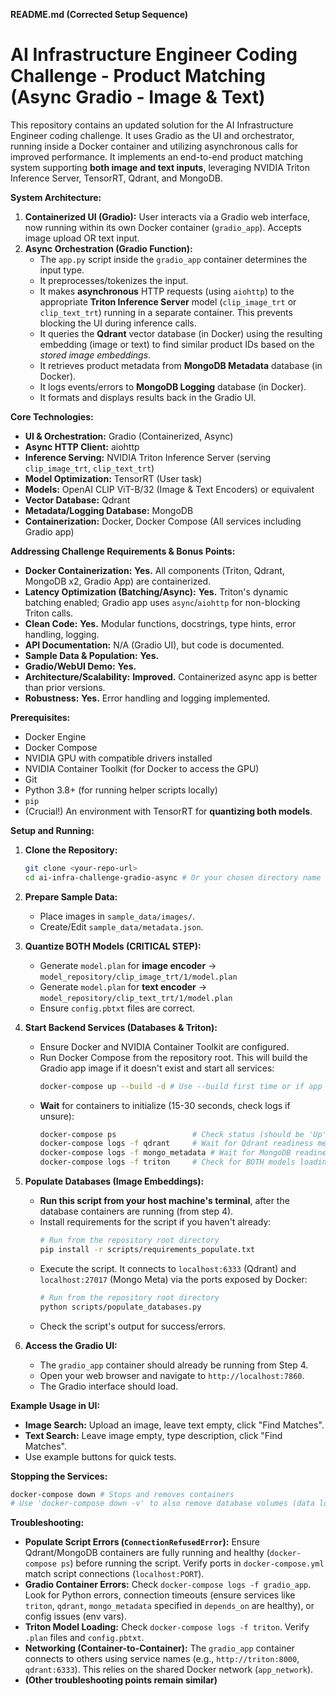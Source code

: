**README.md (Corrected Setup Sequence)**


# AI Infrastructure Engineer Coding Challenge - Product Matching (Async Gradio - Image & Text)

This repository contains an updated solution for the AI Infrastructure Engineer coding challenge. It uses Gradio as the UI and orchestrator, running inside a Docker container and utilizing asynchronous calls for improved performance. It implements an end-to-end product matching system supporting **both image and text inputs**, leveraging NVIDIA Triton Inference Server, TensorRT, Qdrant, and MongoDB.

**System Architecture:**

1.  **Containerized UI (Gradio):** User interacts via a Gradio web interface, now running within its own Docker container (`gradio_app`). Accepts image upload OR text input.
2.  **Async Orchestration (Gradio Function):**
    *   The `app.py` script inside the `gradio_app` container determines the input type.
    *   It preprocesses/tokenizes the input.
    *   It makes **asynchronous** HTTP requests (using `aiohttp`) to the appropriate **Triton Inference Server** model (`clip_image_trt` or `clip_text_trt`) running in a separate container. This prevents blocking the UI during inference calls.
    *   It queries the **Qdrant** vector database (in Docker) using the resulting embedding (image or text) to find similar product IDs based on the *stored image embeddings*.
    *   It retrieves product metadata from **MongoDB Metadata** database (in Docker).
    *   It logs events/errors to **MongoDB Logging** database (in Docker).
    *   It formats and displays results back in the Gradio UI.

**Core Technologies:**

*   **UI & Orchestration:** Gradio (Containerized, Async)
*   **Async HTTP Client:** aiohttp
*   **Inference Serving:** NVIDIA Triton Inference Server (serving `clip_image_trt`, `clip_text_trt`)
*   **Model Optimization:** TensorRT (User task)
*   **Models:** OpenAI CLIP ViT-B/32 (Image & Text Encoders) or equivalent
*   **Vector Database:** Qdrant
*   **Metadata/Logging Database:** MongoDB
*   **Containerization:** Docker, Docker Compose (All services including Gradio app)

**Addressing Challenge Requirements & Bonus Points:**

*   **Docker Containerization:** **Yes.** All components (Triton, Qdrant, MongoDB x2, Gradio App) are containerized.
*   **Latency Optimization (Batching/Async):** **Yes.** Triton's dynamic batching enabled; Gradio app uses `async`/`aiohttp` for non-blocking Triton calls.
*   **Clean Code:** **Yes.** Modular functions, docstrings, type hints, error handling, logging.
*   **API Documentation:** N/A (Gradio UI), but code is documented.
*   **Sample Data & Population:** **Yes.**
*   **Gradio/WebUI Demo:** **Yes.**
*   **Architecture/Scalability:** **Improved.** Containerized async app is better than prior versions.
*   **Robustness:** **Yes.** Error handling and logging implemented.

**Prerequisites:**

*   Docker Engine
*   Docker Compose
*   NVIDIA GPU with compatible drivers installed
*   NVIDIA Container Toolkit (for Docker to access the GPU)
*   Git
*   Python 3.8+ (for running helper scripts locally)
*   `pip`
*   (Crucial!) An environment with TensorRT for **quantizing both models**.

**Setup and Running:**

1.  **Clone the Repository:**
    ```bash
    git clone <your-repo-url>
    cd ai-infra-challenge-gradio-async # Or your chosen directory name
    ```

2.  **Prepare Sample Data:**
    *   Place images in `sample_data/images/`.
    *   Create/Edit `sample_data/metadata.json`.

3.  **Quantize BOTH Models (CRITICAL STEP):**
    *   Generate `model.plan` for **image encoder** -> `model_repository/clip_image_trt/1/model.plan`
    *   Generate `model.plan` for **text encoder** -> `model_repository/clip_text_trt/1/model.plan`
    *   Ensure `config.pbtxt` files are correct.

4.  **Start Backend Services (Databases & Triton):**
    *   Ensure Docker and NVIDIA Container Toolkit are configured.
    *   Run Docker Compose from the repository root. This will build the Gradio app image if it doesn't exist and start all services:
        ```bash
        docker-compose up --build -d # Use --build first time or if app code/Dockerfile changes
        ```
    *   **Wait** for containers to initialize (15-30 seconds, check logs if unsure):
        ```bash
        docker-compose ps                 # Check status (should be 'Up')
        docker-compose logs -f qdrant     # Wait for Qdrant readiness messages
        docker-compose logs -f mongo_metadata # Wait for MongoDB readiness messages
        docker-compose logs -f triton     # Check for BOTH models loading successfully
        ```

5.  **Populate Databases (Image Embeddings):**
    *   **Run this script from your host machine's terminal**, after the database containers are running (from step 4).
    *   Install requirements for the script if you haven't already:
        ```bash
        # Run from the repository root directory
        pip install -r scripts/requirements_populate.txt
        ```
    *   Execute the script. It connects to `localhost:6333` (Qdrant) and `localhost:27017` (Mongo Meta) via the ports exposed by Docker:
        ```bash
        # Run from the repository root directory
        python scripts/populate_databases.py
        ```
    *   Check the script's output for success/errors.

6.  **Access the Gradio UI:**
    *   The `gradio_app` container should already be running from Step 4.
    *   Open your web browser and navigate to `http://localhost:7860`.
    *   The Gradio interface should load.

**Example Usage in UI:**

*   **Image Search:** Upload an image, leave text empty, click "Find Matches".
*   **Text Search:** Leave image empty, type description, click "Find Matches".
*   Use example buttons for quick tests.

**Stopping the Services:**

```bash
docker-compose down # Stops and removes containers
# Use 'docker-compose down -v' to also remove database volumes (data loss)
```

**Troubleshooting:**

*   **Populate Script Errors (`ConnectionRefusedError`):** Ensure Qdrant/MongoDB containers are fully running and healthy (`docker-compose ps`) before running the script. Verify ports in `docker-compose.yml` match script connections (`localhost:PORT`).
*   **Gradio Container Errors:** Check `docker-compose logs -f gradio_app`. Look for Python errors, connection timeouts (ensure services like `triton`, `qdrant`, `mongo_metadata` specified in `depends_on` are healthy), or config issues (env vars).
*   **Triton Model Loading:** Check `docker-compose logs -f triton`. Verify `.plan` files and `config.pbtxt`.
*   **Networking (Container-to-Container):** The `gradio_app` container connects to others using service names (e.g., `http://triton:8000`, `qdrant:6333`). This relies on the shared Docker network (`app_network`).
*   **(Other troubleshooting points remain similar)**
